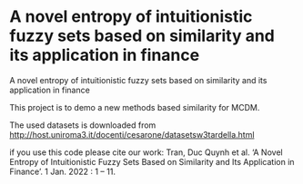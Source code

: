 # A novel entropy of intuitionistic fuzzy sets based on similarity and its application in finance
A novel entropy of intuitionistic fuzzy sets based on similarity and its application in finance

This project is to demo a new methods based similarity for MCDM.

The used datasets is downloaded from http://host.uniroma3.it/docenti/cesarone/datasetsw3tardella.html

if you use this code please cite our work:
Tran, Duc Quynh et al. ‘A Novel Entropy of Intuitionistic Fuzzy Sets Based on Similarity and Its Application in Finance’. 1 Jan. 2022 : 1 – 11.
